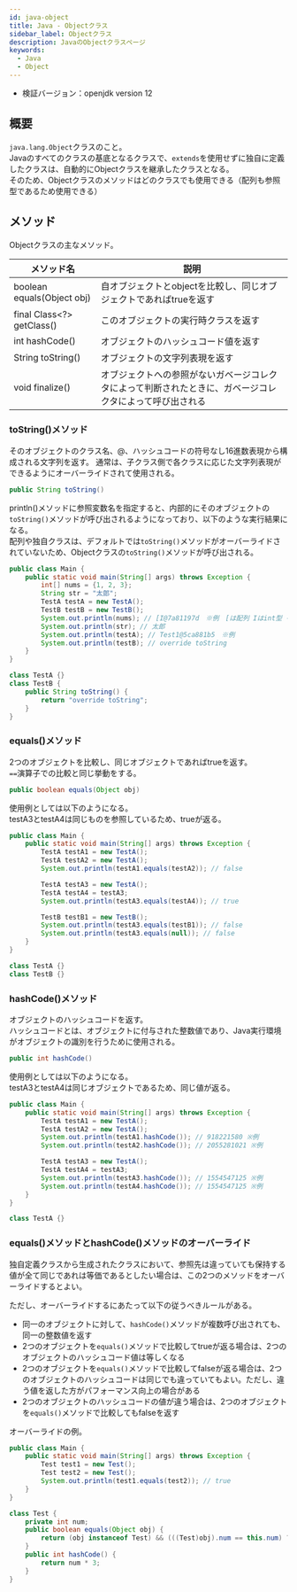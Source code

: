 ```yaml
---
id: java-object
title: Java - Objectクラス
sidebar_label: Objectクラス
description: JavaのObjectクラスページ
keywords:
  - Java
  - Object
---
```


- 検証バージョン：openjdk version 12

## 概要
`java.lang.Object`クラスのこと。  
Javaのすべてのクラスの基底となるクラスで、`extends`を使用せずに独自に定義したクラスは、自動的にObjectクラスを継承したクラスとなる。  
そのため、Objectクラスのメソッドはどのクラスでも使用できる（配列も参照型であるため使用できる）


## メソッド
Objectクラスの主なメソッド。

|メソッド名|説明|
|---|---|
|boolean equals(Object obj)|自オブジェクトとobjectを比較し、同じオブジェクトであればtrueを返す|
|final Class<?> getClass()|このオブジェクトの実行時クラスを返す|
|int hashCode()|オブジェクトのハッシュコード値を返す|
|String toString()|オブジェクトの文字列表現を返す|
|void finalize()|オブジェクトへの参照がないガベージコレクタによって判断されたときに、ガベージコレクタによって呼び出される|

### toString()メソッド
そのオブジェクトのクラス名、@、ハッシュコードの符号なし16進数表現から構成される文字列を返す。
通常は、子クラス側で各クラスに応じた文字列表現ができるようにオーバーライドされて使用される。

```java
public String toString()
```

println()メソッドに参照変数名を指定すると、内部的にそのオブジェクトの`toString()`メソッドが呼び出されるようになっており、以下のような実行結果になる。  
配列や独自クラスは、デフォルトでは`toString()`メソッドがオーバーライドされていないため、Objectクラスの`toString()`メソッドが呼び出される。

```java
public class Main {
    public static void main(String[] args) throws Exception {
        int[] nums = {1, 2, 3};
        String str = "太郎";
        TestA testA = new TestA();
        TestB testB = new TestB();
        System.out.println(nums); // [I@7a81197d　※例　[は配列 Iはint型 を意味する
        System.out.println(str); // 太郎
        System.out.println(testA); // Test1@5ca881b5　※例
        System.out.println(testB); // override toString
    }
}

class TestA {}
class TestB {
    public String toString() {
        return "override toString";
    }
}
```

### equals()メソッド
2つのオブジェクトを比較し、同じオブジェクトであればtrueを返す。  
`==`演算子での比較と同じ挙動をする。

```java
public boolean equals(Object obj)
```

使用例としては以下のようになる。  
testA3とtestA4は同じものを参照しているため、trueが返る。

```java
public class Main {
    public static void main(String[] args) throws Exception {
        TestA testA1 = new TestA();
        TestA testA2 = new TestA();
        System.out.println(testA1.equals(testA2)); // false

        TestA testA3 = new TestA();
        TestA testA4 = testA3;
        System.out.println(testA3.equals(testA4)); // true

        TestB testB1 = new TestB();
        System.out.println(testA3.equals(testB1)); // false
        System.out.println(testA3.equals(null)); // false
    }
}

class TestA {}
class TestB {}
```

### hashCode()メソッド
オブジェクトのハッシュコードを返す。  
ハッシュコードとは、オブジェクトに付与された整数値であり、Java実行環境がオブジェクトの識別を行うために使用される。

```java
public int hashCode()
```

使用例としては以下のようになる。  
testA3とtestA4は同じオブジェクトであるため、同じ値が返る。

```java
public class Main {
    public static void main(String[] args) throws Exception {
        TestA testA1 = new TestA();
        TestA testA2 = new TestA();
        System.out.println(testA1.hashCode()); // 918221580 ※例
        System.out.println(testA2.hashCode()); // 2055281021 ※例

        TestA testA3 = new TestA();
        TestA testA4 = testA3;
        System.out.println(testA3.hashCode()); // 1554547125 ※例
        System.out.println(testA4.hashCode()); // 1554547125 ※例
    }
}

class TestA {}
```

### equals()メソッドとhashCode()メソッドのオーバーライド
独自定義クラスから生成されたクラスにおいて、参照先は違っていても保持する値が全て同じであれは等価であるとしたい場合は、この2つのメソッドをオーバーライドするとよい。

ただし、オーバーライドするにあたって以下の従うべきルールがある。

- 同一のオブジェクトに対して、`hashCode()`メソッドが複数呼び出されても、同一の整数値を返す
- 2つのオブジェクトを`equals()`メソッドで比較してtrueが返る場合は、2つのオブジェクトのハッシュコード値は等しくなる
- 2つのオブジェクトを`equals()`メソッドで比較してfalseが返る場合は、2つのオブジェクトのハッシュコードは同じでも違っていてもよい。ただし、違う値を返した方がパフォーマンス向上の場合がある
- 2つのオブジェクトのハッシュコードの値が違う場合は、2つのオブジェクトを`equals()`メソッドで比較してもfalseを返す

オーバーライドの例。
```java
public class Main {
    public static void main(String[] args) throws Exception {
        Test test1 = new Test();
        Test test2 = new Test();
        System.out.println(test1.equals(test2)); // true
    }
}

class Test {
    private int num;
    public boolean equals(Object obj) {
        return (obj instanceof Test) && (((Test)obj).num == this.num) ? true : false;
    }
    public int hashCode() {
        return num * 3;
    }
}
```